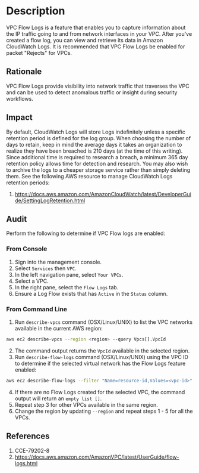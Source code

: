# Description

VPC Flow Logs is a feature that enables you to capture information about the IP traffic going to and from network interfaces in your VPC. After you've created a flow log, you can view and retrieve its data in Amazon CloudWatch Logs. It is recommended that VPC Flow Logs be enabled for packet "Rejects" for VPCs.

## Rationale

VPC Flow Logs provide visibility into network traffic that traverses the VPC and can be used to detect anomalous traffic or insight during security workflows.

## Impact

By default, CloudWatch Logs will store Logs indefinitely unless a specific retention period is defined for the log group. When choosing the number of days to retain, keep in mind the average days it takes an organization to realize they have been breached is 210 days (at the time of this writing). Since additional time is required to research a breach, a minimum 365 day retention policy allows time for detection and research. You may also wish to archive the logs to a cheaper storage service rather than simply deleting them. See the following AWS resource to manage CloudWatch Logs retention periods:

1. <https://docs.aws.amazon.com/AmazonCloudWatch/latest/DeveloperGuide/SettingLogRetention.html>

## Audit

Perform the following to determine if VPC Flow logs are enabled:

### From Console

1. Sign into the management console.
2. Select `Services` then `VPC`.
3. In the left navigation pane, select `Your VPCs`.
4. Select a VPC.
5. In the right pane, select the `Flow Logs` tab.
6. Ensure a Log Flow exists that has `Active` in the `Status` column.

### From Command Line

1. Run `describe-vpcs` command (OSX/Linux/UNIX) to list the VPC networks available in the current AWS region:

```sh
aws ec2 describe-vpcs --region <region> --query Vpcs[].VpcId
```

2. The command output returns the `VpcId` available in the selected region.
3. Run `describe-flow-logs` command (OSX/Linux/UNIX) using the VPC ID to determine if the selected virtual network has the Flow Logs feature enabled:

```sh
aws ec2 describe-flow-logs --filter "Name=resource-id,Values=<vpc-id>"
```

4. If there are no Flow Logs created for the selected VPC, the command output will return an `empty list []`.
5. Repeat step 3 for other VPCs available in the same region.
6. Change the region by updating `--region` and repeat steps 1 - 5 for all the VPCs.

## References

1. CCE-79202-8
2. <https://docs.aws.amazon.com/AmazonVPC/latest/UserGuide/flow-logs.html>
